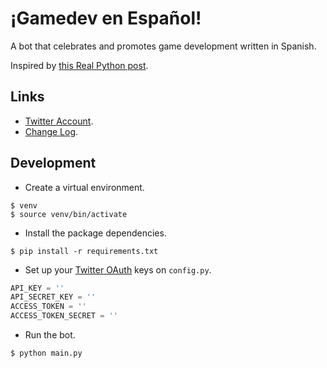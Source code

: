 # ¡Gamedev en Español!

A bot that celebrates and promotes game development written in Spanish.

Inspired by [this Real Python post](https://realpython.com/twitter-bot-python-tweepy).

## Links

- [Twitter Account](https://twitter.com/EsGamedevBot).
- [Change Log](CHANGELOG.md).

## Development

- Create a virtual environment.

```shell
$ venv
$ source venv/bin/activate
```

- Install the package dependencies.

```shell
$ pip install -r requirements.txt
```

- Set up your [Twitter OAuth](https://developer.twitter.com/en/docs/basics/authentication/overview) keys on `config.py`.

```python
API_KEY = ''
API_SECRET_KEY = ''
ACCESS_TOKEN = ''
ACCESS_TOKEN_SECRET = ''
```

- Run the bot.

```shell
$ python main.py
```

